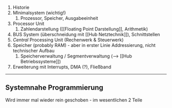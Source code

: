 1. Historie
2. MInimalsystem (wichtig!)
	1. Prozessor, Speicher, Ausgabeeinheit
3. Processor Unit
	1. Zahlendarstellung ([[Floating Point Darstellung]], Arithmetik)
4. BUS System (überschneidung mit [[Hub Netztechnik]]), Schnittstellen
5. _Central_ Processing Unit (Rechenwerk & Steuerwerk)
6. Speicher (probably RAM) - aber in erster Linie Addressierung, nicht technischer Aufbau
	1. Speicherverwaltung / Segmentverwaltung (--> [[Hub Betriebssysteme]])
7. Erweiterung mit Interrupts, DMA (?), Fließband


---
## Systemnahe Programmierung
Wird immer mal wieder rein geschoben - im wesentlichen 2 Teile

